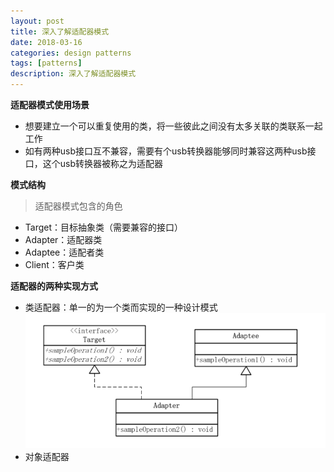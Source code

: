```yaml
---
layout: post
title: 深入了解适配器模式
date: 2018-03-16
categories: design patterns
tags: [patterns]
description: 深入了解适配器模式
---
```


**适配器模式使用场景**
- 想要建立一个可以重复使用的类，将一些彼此之间没有太多关联的类联系一起工作
- 如有两种usb接口互不兼容，需要有个usb转换器能够同时兼容这两种usb接口，这个usb转换器被称之为适配器
 
**模式结构**
> 适配器模式包含的角色

- Target：目标抽象类（需要兼容的接口）
- Adapter：适配器类
- Adaptee：适配者类
- Client：客户类
 
 **适配器的两种实现方式**
- 类适配器：单一的为一个类而实现的一种设计模式
![类适配器](/images/class_adapter.png)
- 对象适配器
 